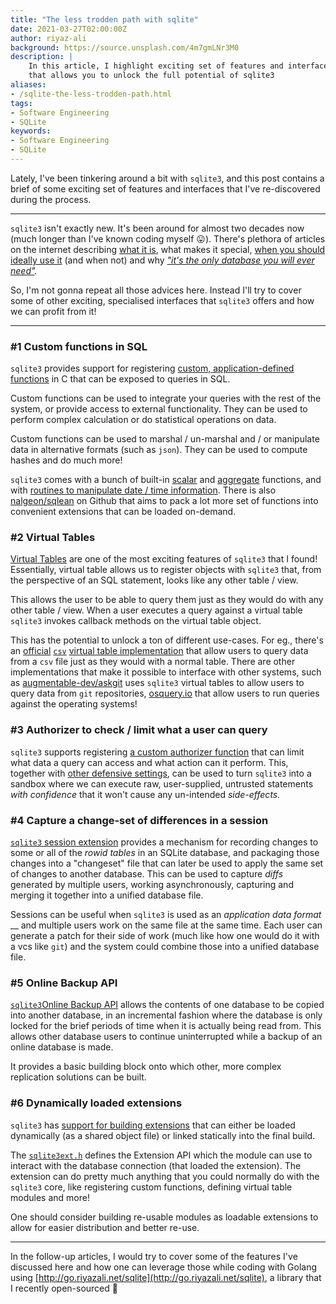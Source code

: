 ```yaml
---
title: "The less trodden path with sqlite"
date: 2021-03-27T02:00:00Z
author: riyaz-ali
background: https://source.unsplash.com/4m7gmLNr3M0
description: |
    In this article, I highlight exciting set of features and interfaces 
    that allows you to unlock the full potential of sqlite3
aliases:
- /sqlite-the-less-trodden-path.html
tags:
- Software Engineering 
- SQLite
keywords:
- Software Engineering 
- SQLite
---
```


Lately, I've been tinkering around a bit with `sqlite3`, and this post contains a brief of some exciting set of features and interfaces that I've re-discovered during the process.

---

`sqlite3` isn't exactly new. It's been around for almost two decades now (much longer than I've known coding myself 😛). There's plethora of articles on the internet describing [what it is](https://www.sqlite.org/about.html), what makes it special, [when you should ideally use it](https://www.sqlite.org/whentouse.html) (and when not) and why _["it's the only database you will ever need"](https://unixsheikh.com/articles/sqlite-the-only-database-you-will-ever-need-in-most-cases.html)._

So, I'm not gonna repeat all those advices here. Instead I'll try to cover some of other exciting, specialised interfaces that `sqlite3` offers and how we can profit from it!

---

### #1 Custom functions in SQL

`sqlite3` provides support for registering [custom, application-defined functions](https://www.sqlite.org/appfunc.html) in C that can be exposed to queries in SQL.

Custom functions can be used to integrate your queries with the rest of the system, or provide access to external functionality. They can be used to perform complex calculation or do statistical operations on data.

Custom functions can be used to marshal / un-marshal and / or manipulate data in alternative formats (such as `json`). They can be used to compute hashes and do much more!

`sqlite3` comes with a bunch of built-in [scalar](https://www.sqlite.org/lang_corefunc.html) and [aggregate](https://www.sqlite.org/lang_aggfunc.html) functions, and with [routines to manipulate date / time information](https://www.sqlite.org/lang_datefunc.html). There is also [nalgeon/sqlean](https://github.com/nalgeon/sqlean) on Github that aims to pack a lot more set of functions into convenient extensions that can be loaded on-demand.

### #2 Virtual Tables

[Virtual Tables](http://sqlite.org/vtab.html) are one of the most exciting features of `sqlite3` that I found! Essentially, virtual table allows us to register objects with `sqlite3` that, from the perspective of an SQL statement, looks like any other table / view.

This allows the user to be able to query them just as they would do with any other table / view. When a user executes a query against a virtual table `sqlite3` invokes callback methods on the virtual table object.

This has the potential to unlock a ton of different use-cases. For eg., there's an [official](https://www.sqlite.org/csv.html) [`csv`](https://www.sqlite.org/csv.html) [virtual table implementation](https://www.sqlite.org/csv.html) that allow users to query data from a `csv` file just as they would with a normal table. There are other implementations that make it possible to interface with other systems, such as [augmentable-dev/askgit](https://github.com/augmentable-dev/askgit) uses `sqlite3` virtual tables to allow users to query data from `git` repositories, [osquery.io](https://osquery.io) that allow users to run queries against the operating systems!

### #3 Authorizer to check / limit what a user can query

`sqlite3` supports registering [a custom authorizer function](https://www.sqlite.org/c3ref/set_authorizer.html) that can limit what data a query can access and what action can it perform. This, together with [other defensive settings](https://www.sqlite.org/security.html), can be used to turn `sqlite3` into a sandbox where we can execute raw, user-supplied, untrusted statements _with confidence_ that it won't cause any un-intended _side-effects._

### #4 Capture a change-set of differences in a session

[`sqlite3` session extension](https://www.sqlite.org/sessionintro.html) provides a mechanism for recording changes to some or all of the _rowid tables_ in an SQLite database, and packaging those changes into a "changeset" file that can later be used to apply the same set of changes to another database. This can be used to capture _diffs_ generated by multiple users, working asynchronously, capturing and merging it together into a unified database file.

Sessions can be useful when `sqlite3` is used as an _application data format_ __ and multiple users work on the same file at the same time. Each user can generate a patch for their side of work (much like how one would do it with a vcs like `git`) and the system could combine those into a unified database file.

### #5 Online Backup API

[`sqlite3`Online Backup API](https://www.sqlite.org/backup.html) allows the contents of one database to be copied into another database, in an incremental fashion where the database is only locked for the brief periods of time when it is actually being read from. This allows other database users to continue uninterrupted while a backup of an online database is made.

It provides a basic building block onto which other, more complex replication solutions can be built.

### #6 Dynamically loaded extensions

`sqlite3` has [support for building extensions](https://www.sqlite.org/loadext.html) that can either be loaded dynamically (as a shared object file) or linked statically into the final build.

The [`sqlite3ext.h`](https://sqlite.org/src/file?name=src/sqlite3ext.h&ci=trunk) defines the Extension API which the module can use to interact with the database connection (that loaded the extension). The extension can do pretty much anything that you could normally do with the `sqlite3` core, like registering custom functions, defining virtual table modules and more!

One should consider building re-usable modules as loadable extensions to allow for easier distribution and better re-use.

---

In the follow-up articles, I would try to cover some of the features I've discussed here and how one can leverage those while coding with Golang using [http://go.riyazali.net/sqlite](http://go.riyazali.net/sqlite), a library that I recently open-sourced 🤗

